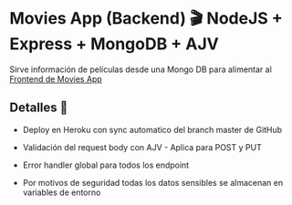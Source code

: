 # Movies App (Backend) 🎬  NodeJS + Express + MongoDB + AJV  

Sirve información de películas desde una Mongo DB para alimentar al [Frontend de Movies App](https://github.com/bruezr/movies-app-frontend) 

## Detalles 👀

- Deploy en Heroku con sync automatico del branch master de GitHub

- Validación del request body con AJV - Aplica para POST y PUT

- Error handler global para todos los endpoint

-  Por motivos de seguridad todas los datos sensibles se almacenan en variables de entorno


